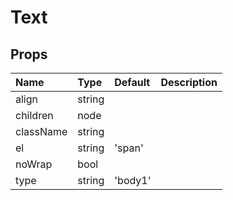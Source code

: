 Text
====



Props
-----


| Name | Type | Default | Description |
|:-----|:-----|:-----|:-----|
| align | string |  |   |
| children | node |  |   |
| className | string |  |   |
| el | string | 'span' |   |
| noWrap | bool |  |   |
| type | string | 'body1' |   |
